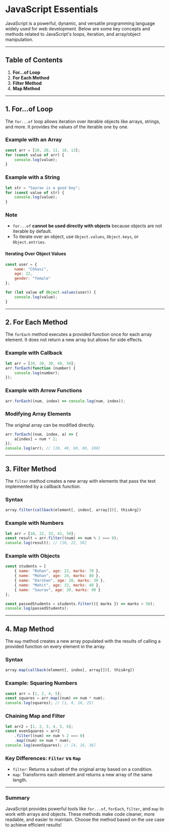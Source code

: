 # JavaScript Essentials

JavaScript is a powerful, dynamic, and versatile programming language widely used for web development. Below are some key concepts and methods related to JavaScript's loops, iteration, and array/object manipulation.

---

## Table of Contents
1. **For...of Loop**
2. **For Each Method**
3. **Filter Method**
4. **Map Method**

---

## 1. For...of Loop
The `for...of` loop allows iteration over iterable objects like arrays, strings, and more. It provides the values of the iterable one by one.

### Example with an Array
```javascript
const arr = [10, 20, 11, 18, 13];
for (const value of arr) {
    console.log(value);
}
```

### Example with a String
```javascript
let str = "Saurav is a good boy";
for (const value of str) {
    console.log(value);
}
```

### Note
- `for...of` **cannot be used directly with objects** because objects are not iterable by default.
- To iterate over an object, use `Object.values`, `Object.keys`, or `Object.entries`.

#### Iterating Over Object Values
```javascript
const user = {
    name: "Chhavi",
    age: 22,
    gender: "female"
};

for (let value of Object.values(user)) {
    console.log(value);
}
```

---

## 2. For Each Method
The `forEach` method executes a provided function once for each array element. It does not return a new array but allows for side effects.

### Example with Callback
```javascript
let arr = [10, 20, 30, 40, 50];
arr.forEach(function (number) {
    console.log(number);
});
```

### Example with Arrow Functions
```javascript
arr.forEach((num, index) => console.log(num, index));
```

### Modifying Array Elements
The original array can be modified directly.
```javascript
arr.forEach((num, index, a) => {
    a[index] = num * 2;
});
console.log(arr); // [20, 40, 60, 80, 100]
```

---

## 3. Filter Method
The `filter` method creates a new array with elements that pass the test implemented by a callback function. 

### Syntax
```javascript
array.filter(callback(element[, index[, array]])[, thisArg])
```

### Example with Numbers
```javascript
let arr = [10, 22, 33, 41, 50];
const result = arr.filter((num) => num % 2 === 0);
console.log(result); // [10, 22, 50]
```

### Example with Objects
```javascript
const students = [
    { name: "Rohan", age: 22, marks: 70 },
    { name: "Mohan", age: 24, marks: 80 },
    { name: "Darshan", age: 28, marks: 30 },
    { name: "Mohit", age: 32, marks: 40 },
    { name: "Saurav", age: 20, marks: 90 }
];

const passedStudents = students.filter(({ marks }) => marks > 50);
console.log(passedStudents);
```

---

## 4. Map Method
The `map` method creates a new array populated with the results of calling a provided function on every element in the array.

### Syntax
```javascript
array.map(callback(element[, index[, array]])[, thisArg])
```

### Example: Squaring Numbers
```javascript
const arr = [1, 2, 4, 5];
const squares = arr.map((num) => num * num);
console.log(squares); // [1, 4, 16, 25]
```

### Chaining Map and Filter
```javascript
let arr2 = [1, 2, 3, 4, 5, 6];
const evenSquares = arr2
    .filter((num) => num % 2 === 0)
    .map((num) => num * num);
console.log(evenSquares); // [4, 16, 36]
```

### Key Differences: `Filter` vs `Map`
- `filter`: Returns a subset of the original array based on a condition.
- `map`: Transforms each element and returns a new array of the same length.

---

### Summary
JavaScript provides powerful tools like `for...of`, `forEach`, `filter`, and `map` to work with arrays and objects. These methods make code cleaner, more readable, and easier to maintain. Choose the method based on the use case to achieve efficient results!
